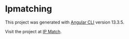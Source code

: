 # Ipmatching

This project was generated with [Angular CLI](https://github.com/angular/angular-cli) version 13.3.5.

Visit the project at [IP Match](https://ipmatch.web.app/).
